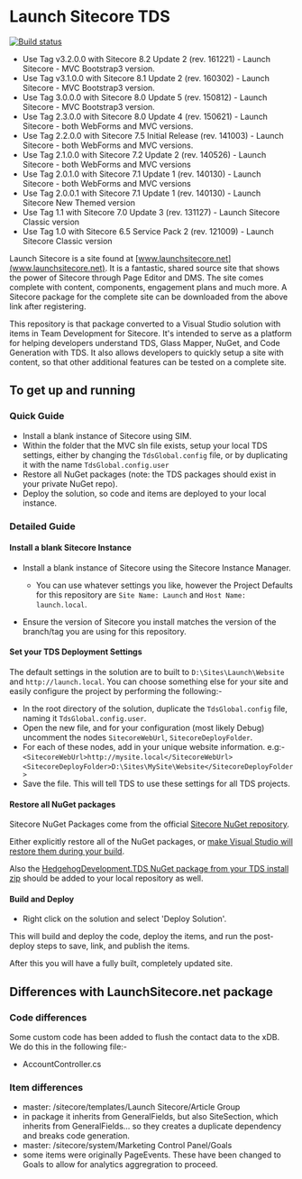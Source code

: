 # Launch Sitecore TDS #

[![Build status](https://ci.appveyor.com/api/projects/status/taxr71bl03mev0vc?svg=true)](https://ci.appveyor.com/project/SeanHolmesby/launchsitecoretds/branch/master)

- Use Tag v3.2.0.0 with Sitecore 8.2 Update 2 (rev. 161221) - Launch Sitecore - MVC Bootstrap3 version.
- Use Tag v3.1.0.0 with Sitecore 8.1 Update 2 (rev. 160302) - Launch Sitecore - MVC Bootstrap3 version.
- Use Tag 3.0.0.0 with Sitecore 8.0 Update 5 (rev. 150812) - Launch Sitecore - MVC Bootstrap3 version.
- Use Tag 2.3.0.0 with Sitecore 8.0 Update 4 (rev. 150621) - Launch Sitecore - both WebForms and MVC versions.
- Use Tag 2.2.0.0 with Sitecore 7.5 Initial Release (rev. 141003) - Launch Sitecore - both WebForms and MVC versions.
- Use Tag 2.1.0.0 with Sitecore 7.2 Update 2 (rev. 140526) - Launch Sitecore - both WebForms and MVC versions
- Use Tag 2.0.1.0 with Sitecore 7.1 Update 1 (rev. 140130) - Launch Sitecore - both WebForms and MVC versions
- Use Tag 2.0.0.1 with Sitecore 7.1 Update 1 (rev. 140130) - Launch Sitecore New Themed version
- Use Tag 1.1 with Sitecore 7.0 Update 3 (rev. 131127) - Launch Sitecore Classic version
- Use Tag 1.0 with Sitecore 6.5 Service Pack 2 (rev. 121009) - Launch Sitecore Classic version


Launch Sitecore is a site found at [www.launchsitecore.net](www.launchsitecore.net). It is a fantastic, shared source site that shows the power of Sitecore through Page Editor and DMS. The site comes complete with content, components, engagement plans and much more. A Sitecore package for the complete site can be downloaded from the above link after registering.

This repository is that package converted to a Visual Studio solution with items in Team Development for Sitecore. It's intended to serve as a platform for helping developers understand TDS, Glass Mapper, NuGet, and Code Generation with TDS. It also allows developers to quickly setup a site with content, so that other additional features can be tested on a complete site.


## To get up and running ##
### Quick Guide ###
- Install a blank instance of Sitecore using SIM.
- Within the folder that the MVC sln file exists, setup your local TDS settings, either by changing the `TdsGlobal.config` file, or by duplicating it with the name `TdsGlobal.config.user`
- Restore all NuGet packages (note: the TDS packages should exist in your private NuGet repo).
- Deploy the solution, so code and items are deployed to your local instance.

### Detailed Guide ###

#### Install a blank Sitecore Instance ####
- Install a blank instance of Sitecore using the Sitecore Instance Manager.
	- You can use whatever settings you like, however the Project Defaults for this repository are `Site Name: Launch` and `Host Name: launch.local`.
	 
- Ensure the version of Sitecore you install matches the version of the branch/tag you are using for this repository.

#### Set your TDS Deployment Settings ####
The default settings in the solution are to built to `D:\Sites\Launch\Website` and `http://launch.local`. You can choose something else for your site and easily configure the project by performing the following:-

- In the root directory of the solution, duplicate the `TdsGlobal.config` file, naming it `TdsGlobal.config.user`.
- Open the new file, and for your configuration (most likely Debug) uncomment the nodes `SitecoreWebUrl`, `SitecoreDeployFolder`.
 - For each of these nodes, add in your unique website information. e.g:- <br />
   `<SitecoreWebUrl>http://mysite.local</SitecoreWebUrl>`<br />
   `<SitecoreDeployFolder>D:\Sites\MySite\Website</SitecoreDeployFolder>`<br />
- Save the file. This will tell TDS to use these settings for all TDS projects.

#### Restore all NuGet packages ####
Sitecore NuGet Packages come from the official [Sitecore NuGet repository](https://doc.sitecore.net/sitecore_experience_platform/developing/developing_with_sitecore/sitecore_public_nuget_packages_faq).

Either explicitly restore all of the NuGet packages, or [make Visual Studio will restore them during your build](http://www.codeproject.com/Articles/680678/Keep-Nuget-Packages-Out-of-Source-Control-with-Nug).

Also the [HedgehogDevelopment.TDS NuGet package from your TDS install zip](http://hedgehogdevelopment.github.io/tds/chapter5.html#tds-builds-using-cloud-servers) should be added to your local repository as well. 

#### Build and Deploy ####
- Right click on the solution and select 'Deploy Solution'.

This will build and deploy the code, deploy the items, and run the post-deploy steps to save, link, and publish the items.

After this you will have a fully built, completely updated site.


## Differences with LaunchSitecore.net package ##
### Code differences ###
Some custom code has been added to flush the contact data to the xDB. We do this in the following file:-

 - AccountController.cs

### Item differences ###

 - master: /sitecore/templates/Launch Sitecore/Article Group
  - in package it inherits from GeneralFields, but also SiteSection, which inherits from GeneralFields... so they creates a duplicate dependency and breaks code generation.
 - master: /sitecore/system/Marketing Control Panel/Goals
  - some items were originally PageEvents. These have been changed to Goals to allow for analytics aggregration to proceed.
 



